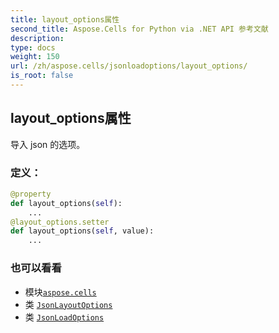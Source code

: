 ```yaml
---
title: layout_options属性
second_title: Aspose.Cells for Python via .NET API 参考文献
description:
type: docs
weight: 150
url: /zh/aspose.cells/jsonloadoptions/layout_options/
is_root: false
---
```

## layout_options属性

导入 json 的选项。
### 定义：
```python
@property
def layout_options(self):
    ...
@layout_options.setter
def layout_options(self, value):
    ...
```

### 也可以看看
* 模块[`aspose.cells`](../../)
* 类 [`JsonLayoutOptions`](/cells/python-net/zh/aspose.cells.utility/jsonlayoutoptions)
* 类 [`JsonLoadOptions`](/cells/python-net/zh/aspose.cells/jsonloadoptions)
